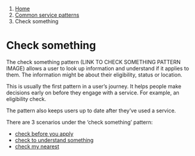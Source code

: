 1.  [Home](/docs/core/contents)
2.	[Common service patterns](/docs/documentation/core/common-service-patterns/overview)
3.  Check something

# Check something
The check something pattern (LINK TO CHECK SOMETHING PATTERN IMAGE) allows a user to look up information and understand if it applies to them. The information might be about their eligibility, status or location.

This is usually the first pattern in a user’s journey. It helps people make decisions early on before they engage with a service. For example, an eligibility check.

The pattern also keeps users up to date after they’ve used a service.

There are 3 scenarios under the ‘check something’ pattern:

* [check before you apply](/docs/documentation/core/common-service-patterns/service-patterns/check-something/check-before-you-apply/check-before-you-apply)
* [check to understand something](/docs/documentation/core/common-service-patterns/service-patterns/check-something/check-to-understand-something/overview)
* [check my nearest](/docs/documentation/core/common-service-patterns/service-patterns/check-something/check-my-nearest/overview)
